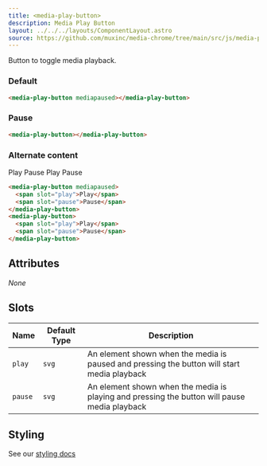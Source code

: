 ```yaml
---
title: <media-play-button>
description: Media Play Button
layout: ../../../layouts/ComponentLayout.astro
source: https://github.com/muxinc/media-chrome/tree/main/src/js/media-play-button.js
---
```


Button to toggle media playback.

<h3>Default</h3>

<media-play-button mediapaused></media-play-button>

```html
<media-play-button mediapaused></media-play-button>
```

<h3>Pause</h3>

<media-play-button></media-play-button>

```html
<media-play-button></media-play-button>
```

<h3>Alternate content</h3>

<media-play-button mediapaused>
  <span slot="play">Play</span>
  <span slot="pause">Pause</span>
</media-play-button>
<media-play-button>
  <span slot="play">Play</span>
  <span slot="pause">Pause</span>
</media-play-button>

```html
<media-play-button mediapaused>
  <span slot="play">Play</span>
  <span slot="pause">Pause</span>
</media-play-button>
<media-play-button>
  <span slot="play">Play</span>
  <span slot="pause">Pause</span>
</media-play-button>
```


## Attributes

_None_

## Slots

| Name    | Default Type | Description                                                                                  |
| ------- | ------------ | -------------------------------------------------------------------------------------------- |
| `play`  | `svg`        | An element shown when the media is paused and pressing the button will start media playback  |
| `pause` | `svg`        | An element shown when the media is playing and pressing the button will pause media playback |


## Styling

See our [styling docs](./styling#Buttons)
